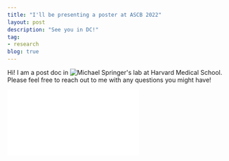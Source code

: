 ```yaml
---
title: "I'll be presenting a poster at ASCB 2022"
layout: post
description: "See you in DC!" 
tag:
- research
blog: true
---
```


Hi! I am a post doc in ![Michael Springer's](https://springerlab.org/) lab at Harvard Medical School. Please feel free to reach out to me with any questions you might have!

![Here is a link to my poster](/assets/images/ascb-2022.pdf)

